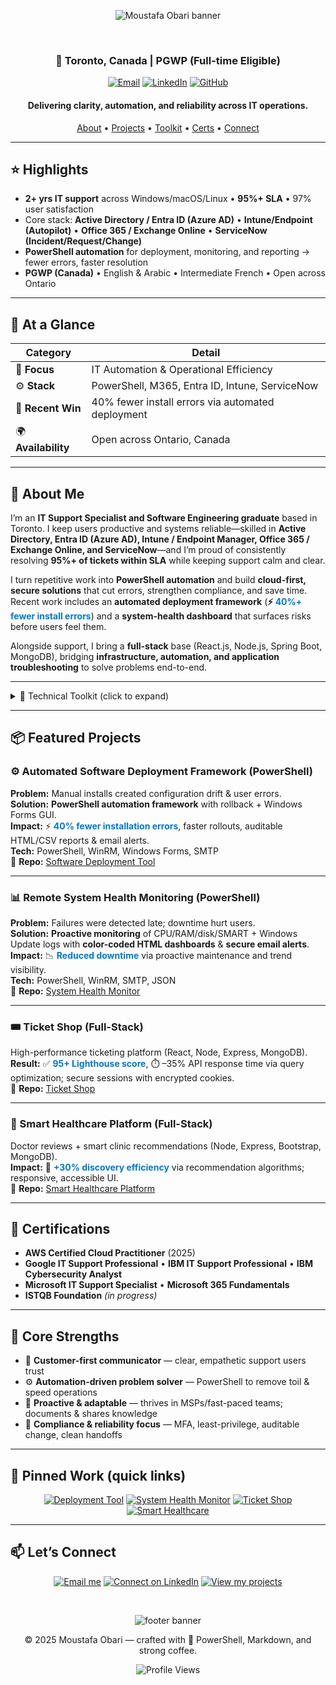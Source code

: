 <!-- Banner -->
<p align="center">
  <img src="https://capsule-render.vercel.app/api?type=waving&color=0:0078D4,100:FF6F61&height=200&section=header&text=Moustafa%20Obari%20👋&fontSize=45&fontColor=ffffff&animation=fadeIn&fontAlignY=35&desc=IT%20Support%20Specialist%20•%20PowerShell%20Automation%20•%20M365/Entra/Intune&descAlignY=55&descAlign=50" alt="Moustafa Obari banner"/>
</p>

<br>

<h3 align="center">📍 Toronto, Canada | PGWP (Full-time Eligible)</h3>

<p align="center">
  <a href="mailto:moustafaobari@gmail.com"><img alt="Email" src="https://img.shields.io/badge/Email-D14836?style=for-the-badge&logo=gmail&logoColor=white"></a>
  <a href="https://linkedin.com/in/moustafaobari"><img alt="LinkedIn" src="https://img.shields.io/badge/LinkedIn-0077B5?style=for-the-badge&logo=linkedin&logoColor=white"></a>
  <a href="https://github.com/MoustafaObari"><img alt="GitHub" src="https://img.shields.io/badge/GitHub-181717?style=for-the-badge&logo=github&logoColor=white"></a>
</p>

<h4 align="center">Delivering clarity, automation, and reliability across IT operations.</h4>

<p align="center">
  <a href="#-about-me">About</a> •
  <a href="#-featured-projects">Projects</a> •
  <a href="#technical-toolkit">Toolkit</a> •
  <a href="#-certifications">Certs</a> •
  <a href="#-lets-connect">Connect</a>
</p>

---

## ⭐ Highlights
- **2+ yrs IT support** across Windows/macOS/Linux • **95%+ SLA** • 97% user satisfaction  
- Core stack: **Active Directory / Entra ID (Azure AD)** • **Intune/Endpoint (Autopilot)** • **Office 365 / Exchange Online** • **ServiceNow (Incident/Request/Change)**  
- **PowerShell automation** for deployment, monitoring, and reporting → fewer errors, faster resolution  
- **PGWP (Canada)** • English & Arabic • Intermediate French • Open across Ontario  

---

## 🔎 At a Glance
| Category | Detail |
|-----------|---------|
| 🧠 **Focus** | IT Automation & Operational Efficiency |
| ⚙️ **Stack** | PowerShell, M365, Entra ID, Intune, ServiceNow |
| 🚀 **Recent Win** | 40% fewer install errors via automated deployment |
| 🌍 **Availability** | Open across Ontario, Canada |

---

## 🚀 About Me
I’m an **IT Support Specialist and Software Engineering graduate** based in Toronto. I keep users productive and systems reliable—skilled in **Active Directory, Entra ID (Azure AD), Intune / Endpoint Manager, Office 365 / Exchange Online, and ServiceNow**—and I’m proud of consistently resolving **95%+ of tickets within SLA** while keeping support calm and clear.

I turn repetitive work into **PowerShell automation** and build **cloud-first, secure solutions** that cut errors, strengthen compliance, and save time.  
Recent work includes an **automated deployment framework** (**⚡ <span style="color:#0078D4">40%+ fewer install errors</span>**) and a **system-health dashboard** that surfaces risks before users feel them.

Alongside support, I bring a **full-stack** base (React.js, Node.js, Spring Boot, MongoDB), bridging **infrastructure, automation, and application troubleshooting** to solve problems end-to-end.

---

<a id="technical-toolkit"></a>
<details><summary>🧠 Technical Toolkit (click to expand)</summary><br>

| Category | Tools |
|:--|:--|
| **IT Support & Systems** | `Active Directory`, `Entra ID / Azure AD`, `Intune / Endpoint Manager`, `Office 365 / Exchange Online`, `ServiceNow (Incident/Request/Change)` |
| **Automation & Scripting** | `PowerShell`, `Bash` *(reporting, bulk ops, compliance checks, scheduled tasks)* |
| **Cloud & DevOps** | `Azure`, `AWS (S3, EC2, RDS)`, `Docker`, `Kubernetes`, `GitHub Actions` |
| **Web Development** | `React.js`, `Node.js`, `Express.js`, `Spring Boot`, `Thymeleaf`, `REST APIs`, `JWT` |
| **Databases** | `MongoDB`, `MySQL`, `SQL Server`, `Oracle` |
| **Tools & Platforms** | `Git`, `Postman`, `VS Code`, `IntelliJ IDEA`, `Power BI`, `Jira`, `Wireshark` |

</details>

---

## 📦 Featured Projects

### ⚙️ Automated Software Deployment Framework (PowerShell)
**Problem:** Manual installs created configuration drift & user errors.  
**Solution:** **PowerShell automation framework** with rollback + Windows Forms GUI.  
**Impact:** ⚡ **<span style="color:#0078D4">40% fewer installation errors</span>**, faster rollouts, auditable HTML/CSV reports & email alerts.  
**Tech:** PowerShell, WinRM, Windows Forms, SMTP  
🔗 **Repo:** [Software Deployment Tool](https://github.com/MoustafaObari/SoftwareDeploymentTool)

---

### 📊 Remote System Health Monitoring (PowerShell)
**Problem:** Failures were detected late; downtime hurt users.  
**Solution:** **Proactive monitoring** of CPU/RAM/disk/SMART + Windows Update logs with **color-coded HTML dashboards** & **secure email alerts**.  
**Impact:** 📉 **<span style="color:#0078D4">Reduced downtime</span>** via proactive maintenance and trend visibility.  
**Tech:** PowerShell, WinRM, SMTP, JSON  
🔗 **Repo:** [System Health Monitor](https://github.com/MoustafaObari/SystemHealthMonitor)

---

### 🎟️ Ticket Shop (Full-Stack)
High-performance ticketing platform (React, Node, Express, MongoDB).  
**Result:** ✅ **<span style="color:#0078D4">95+ Lighthouse score</span>**, ⏱️ –35% API response time via query optimization; secure sessions with encrypted cookies.  
🔗 **Repo:** [Ticket Shop](https://github.com/MoustafaObari/ticketmaster)

---

### 🏥 Smart Healthcare Platform (Full-Stack)
Doctor reviews + smart clinic recommendations (Node, Express, Bootstrap, MongoDB).  
**Impact:** 🔎 **<span style="color:#0078D4">+30% discovery efficiency</span>** via recommendation algorithms; responsive, accessible UI.  
🔗 **Repo:** [Smart Healthcare Platform](https://github.com/MoustafaObari/healthcare-app)

---

## 🏅 Certifications
- **AWS Certified Cloud Practitioner** (2025)  
- **Google IT Support Professional** • **IBM IT Support Professional** • **IBM Cybersecurity Analyst**  
- **Microsoft IT Support Specialist** • **Microsoft 365 Fundamentals**  
- **ISTQB Foundation** *(in progress)*

---

## 🌟 Core Strengths
- 🤝 **Customer-first communicator** — clear, empathetic support users trust  
- ⚙️ **Automation-driven problem solver** — PowerShell to remove toil & speed operations  
- 🚀 **Proactive & adaptable** — thrives in MSPs/fast-paced teams; documents & shares knowledge  
- 🔐 **Compliance & reliability focus** — MFA, least-privilege, auditable change, clean handoffs

---

## 📌 Pinned Work (quick links)
<p align="center">
  <a href="https://github.com/MoustafaObari/SoftwareDeploymentTool"><img src="https://img.shields.io/badge/⚙️_Deployment_Tool-0078D4?style=for-the-badge&logo=powershell&logoColor=white" alt="Deployment Tool"></a>
  <a href="https://github.com/MoustafaObari/SystemHealthMonitor"><img src="https://img.shields.io/badge/📊_System_Health_Monitor-FF6F61?style=for-the-badge&logo=windows&logoColor=white" alt="System Health Monitor"></a>
  <a href="https://github.com/MoustafaObari/ticketmaster"><img src="https://img.shields.io/badge/🎟️_Ticket_Shop-F6C915?style=for-the-badge&logo=javascript&logoColor=black" alt="Ticket Shop"></a>
  <a href="https://github.com/MoustafaObari/healthcare-app"><img src="https://img.shields.io/badge/🏥_Smart_Healthcare-00A98F?style=for-the-badge&logo=node.js&logoColor=white" alt="Smart Healthcare"></a>
</p>

---

## 📫 Let’s Connect
<p align="center">
  <a href="mailto:moustafaobari@gmail.com"><img alt="Email me" src="https://img.shields.io/badge/Email_Me-FF6F61?style=for-the-badge&logo=gmail&logoColor=white"></a>
  <a href="https://linkedin.com/in/moustafaobari"><img alt="Connect on LinkedIn" src="https://img.shields.io/badge/Connect_on_LinkedIn-0077B5?style=for-the-badge&logo=linkedin&logoColor=white"></a>
  <a href="https://github.com/MoustafaObari"><img alt="View my projects" src="https://img.shields.io/badge/View_My_Projects-181717?style=for-the-badge&logo=github&logoColor=white"></a>
</p>

<br>

<p align="center">
  <img src="https://capsule-render.vercel.app/api?type=waving&color=0:FF6F61,100:0078D4&height=120&section=footer&text=💡⚡%20Turning%20IT%20challenges%20into%20automation%20that%20saves%20time%20and%20improves%20user%20experience.&fontSize=16&fontColor=ffffff&animation=fadeIn" alt="footer banner"/>
</p>

<p align="center">© 2025 Moustafa Obari — crafted with 💙 PowerShell, Markdown, and strong coffee.</p>

<p align="center">
  <img src="https://komarev.com/ghpvc/?username=MoustafaObari&label=Profile%20Views&color=0078D4&style=flat-square" alt="Profile Views"/>
</p>
